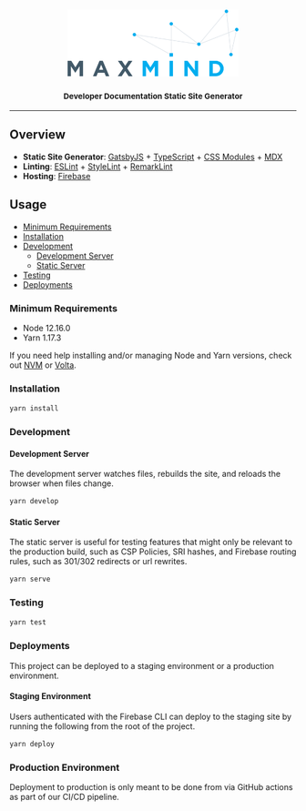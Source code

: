 <h3 align="center">
  <img
    alt="MaxMind"
    src=".github/images/maxmind-logo-with-styles.svg"
    width="300"
  />
  <br/>
  <br/>
  <small>Developer Documentation Static Site Generator</small>
</h3>

* * *

## Overview

- **Static Site Generator**: [GatsbyJS](https://www.gatsbyjs.org/) +
  [TypeScript](https://www.typescriptlang.org/) +
  [CSS Modules](https://github.com/css-modules/css-modules) +
  [MDX](https://mdxjs.com/)
- **Linting**: [ESLint](https://eslint.org/) +
  [StyleLint](https://stylelint.io/) +
  [RemarkLint](https://github.com/remarkjs/remark-lint)
- **Hosting**: [Firebase](https://firebase.google.com/docs/hosting)

## Usage

- [Minimum Requirements](#minimum-requirements)
- [Installation](#installation)
- [Development](#development)
  - [Development Server](#development-server)
  - [Static Server](#static-server)
- [Testing](#testing)
- [Deployments](#deployments)

### Minimum Requirements

- Node 12.16.0
- Yarn 1.17.3

If you need help installing and/or managing Node and Yarn versions, check out [NVM](https://github.com/nvm-sh/nvm) or [Volta](https://docs.volta.sh/guide/).

### Installation

```sh
yarn install
```

### Development

#### Development Server

The development server watches files, rebuilds the site, and reloads the browser when files change.

```sh
yarn develop
```

#### Static Server

The static server is useful for testing features that might only be relevant to the production build, such as CSP Policies, SRI hashes, and Firebase routing rules, such as 301/302 redirects or url rewrites.

```sh
yarn serve
```

### Testing

```sh
yarn test
```

### Deployments

This project can be deployed to a staging environment or a production environment.

#### Staging Environment

Users authenticated with the Firebase CLI can deploy to the staging site by running the following from the root of the project.

```sh
yarn deploy
```

### Production Environment

Deployment to production is only meant to be done from via GitHub actions as part of our CI/CD pipeline.
